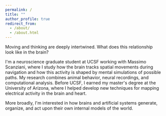 ```yaml
---
permalink: /
title: ""
author_profile: true
redirect_from: 
  - /about/
  - /about.html
---
```


Moving and thinking are deeply intertwined. What does this relationship look like in the brain? 

I'm a neuroscience graduate student at UCSF working with Massimo Scanziani, where I study how the brain tracks spatial movements during navigation and how this activity is shaped by mental simulations of possible paths. My research combines animal behavior, neural recordings, and computational analysis. Before UCSF, I earned my master's degree at the University of Arizona, where I helped develop new techniques for mapping electrical activity in the brain and heart.

More broadly, I'm interested in how brains and artificial systems generate, organize, and act upon their own internal models of the world.

